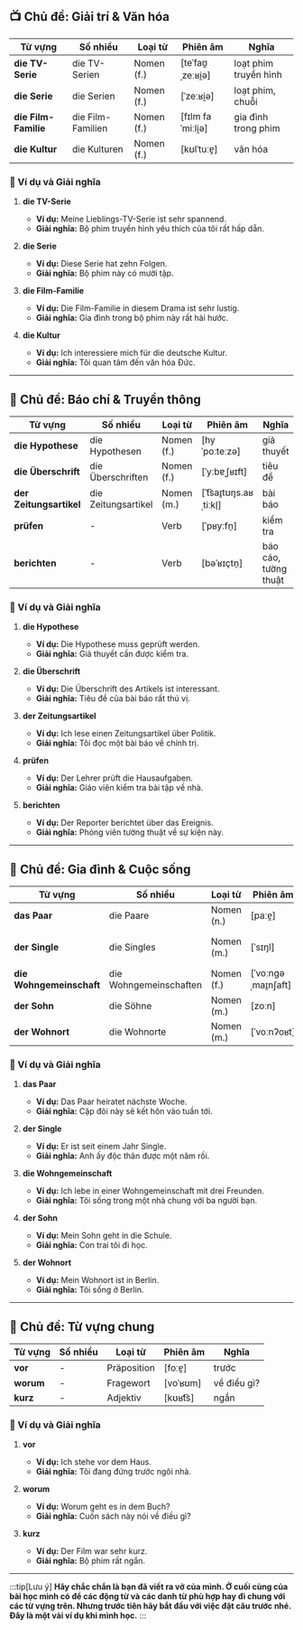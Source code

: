 ## **📺 Chủ đề: Giải trí & Văn hóa**

| **Từ vựng**      | **Số nhiều**      | **Loại từ** | **Phiên âm**      | **Nghĩa**             |
| ---------------- | ----------------- | ----------- | ----------------- | --------------------- |
| **die TV-Serie**     | die TV-Serien     | Nomen (f.)  | [teˈfaʊ̯ˌzeːʁi̯ə] | loạt phim truyền hình |
| **die Serie**        | die Serien        | Nomen (f.)  | [ˈzeːʁi̯ə]        | loạt phim, chuỗi      |
| **die Film-Familie** | die Film-Familien | Nomen (f.)  | [fɪlm faˈmiːli̯ə] | gia đình trong phim   |
| **die Kultur**       | die Kulturen      | Nomen (f.)  | [kʊlˈtuːɐ̯]       | văn hóa               |

### **📌 Ví dụ và Giải nghĩa**

1. **die TV-Serie**
    
    - **Ví dụ:** Meine Lieblings-TV-Serie ist sehr spannend.
    - **Giải nghĩa:** Bộ phim truyền hình yêu thích của tôi rất hấp dẫn.
2. **die Serie**
    
    - **Ví dụ:** Diese Serie hat zehn Folgen.
    - **Giải nghĩa:** Bộ phim này có mười tập.
3. **die Film-Familie**
    
    - **Ví dụ:** Die Film-Familie in diesem Drama ist sehr lustig.
    - **Giải nghĩa:** Gia đình trong bộ phim này rất hài hước.
4. **die Kultur**
    
    - **Ví dụ:** Ich interessiere mich für die deutsche Kultur.
    - **Giải nghĩa:** Tôi quan tâm đến văn hóa Đức.

---

## **📜 Chủ đề: Báo chí & Truyền thông**

| **Từ vựng**         | **Số nhiều**        | **Loại từ** | **Phiên âm**            | **Nghĩa**            |
| ------------------- | ------------------- | ----------- | ----------------------- | -------------------- |
| **die Hypothese**       | die Hypothesen      | Nomen (f.)  | [hyˈpoːteːzə]           | giả thuyết           |
| **die Überschrift**     | die Überschriften   | Nomen (f.)  | [ˈyːbɐˌʃʁɪft]           | tiêu đề              |
| **der Zeitungsartikel** | die Zeitungsartikel | Nomen (m.)  | [ˈt͡saɪ̯tʊŋs.aʁˌtiːkl̩] | bài báo              |
| **prüfen**              | -                   | Verb        | [ˈpʁyːfn̩]              | kiểm tra             |
| **berichten**           | -                   | Verb        | [bəˈʁɪçtn̩]             | báo cáo, tường thuật |

### **📌 Ví dụ và Giải nghĩa**

1. **die Hypothese**
    
    - **Ví dụ:** Die Hypothese muss geprüft werden.
    - **Giải nghĩa:** Giả thuyết cần được kiểm tra.
2. **die Überschrift**
    
    - **Ví dụ:** Die Überschrift des Artikels ist interessant.
    - **Giải nghĩa:** Tiêu đề của bài báo rất thú vị.
3. **der Zeitungsartikel**
    
    - **Ví dụ:** Ich lese einen Zeitungsartikel über Politik.
    - **Giải nghĩa:** Tôi đọc một bài báo về chính trị.
4. **prüfen**
    
    - **Ví dụ:** Der Lehrer prüft die Hausaufgaben.
    - **Giải nghĩa:** Giáo viên kiểm tra bài tập về nhà.
5. **berichten**
    
    - **Ví dụ:** Der Reporter berichtet über das Ereignis.
    - **Giải nghĩa:** Phóng viên tường thuật về sự kiện này.

---

## **🏡 Chủ đề: Gia đình & Cuộc sống**

| **Từ vựng**          | **Số nhiều**           | **Loại từ** | **Phiên âm**        | **Nghĩa**      |
| -------------------- | ---------------------- | ----------- | ------------------- | -------------- |
| **das Paar**             | die Paare              | Nomen (n.)  | [paːɐ̯]             | cặp đôi        |
| **der Single**           | die Singles            | Nomen (m.)  | [ˈsɪŋl]             | người độc thân |
| **die Wohngemeinschaft** | die Wohngemeinschaften | Nomen (f.)  | [ˈvoːnɡəˌmaɪ̯nʃaft] | nhà ở chung    |
| **der Sohn**             | die Söhne              | Nomen (m.)  | [zoːn]              | con trai       |
| **der Wohnort**          | die Wohnorte           | Nomen (m.)  | [ˈvoːnʔoʁt]         | nơi cư trú     |

### **📌 Ví dụ và Giải nghĩa**

1. **das Paar**
    
    - **Ví dụ:** Das Paar heiratet nächste Woche.
    - **Giải nghĩa:** Cặp đôi này sẽ kết hôn vào tuần tới.
2. **der Single**
    
    - **Ví dụ:** Er ist seit einem Jahr Single.
    - **Giải nghĩa:** Anh ấy độc thân được một năm rồi.
3. **die Wohngemeinschaft**
    
    - **Ví dụ:** Ich lebe in einer Wohngemeinschaft mit drei Freunden.
    - **Giải nghĩa:** Tôi sống trong một nhà chung với ba người bạn.
4. **der Sohn**
    
    - **Ví dụ:** Mein Sohn geht in die Schule.
    - **Giải nghĩa:** Con trai tôi đi học.
5. **der Wohnort**
    
    - **Ví dụ:** Mein Wohnort ist in Berlin.
    - **Giải nghĩa:** Tôi sống ở Berlin.

---

## **🔀 Chủ đề: Từ vựng chung**

| **Từ vựng** | **Số nhiều** | **Loại từ** | **Phiên âm** | **Nghĩa**   |
| ----------- | ------------ | ----------- | ------------ | ----------- |
| **vor**         | -            | Präposition | [foːɐ̯]      | trước       |
| **worum**       | -            | Fragewort   | [voˈʁʊm]     | về điều gì? |
| **kurz**        | -            | Adjektiv    | [kʊʁt͡s]     | ngắn        |

### **📌 Ví dụ và Giải nghĩa**

1. **vor**
    
    - **Ví dụ:** Ich stehe vor dem Haus.
    - **Giải nghĩa:** Tôi đang đứng trước ngôi nhà.
2. **worum**
    
    - **Ví dụ:** Worum geht es in dem Buch?
    - **Giải nghĩa:** Cuốn sách này nói về điều gì?
3. **kurz**
    
    - **Ví dụ:** Der Film war sehr kurz.
    - **Giải nghĩa:** Bộ phim rất ngắn.


---
:::tip[Lưu ý]
**Hãy chắc chắn là bạn đã viết ra vở của mình. Ở cuối cùng của bài học mình có để các động từ và các danh từ phù hợp hay đi chung với các từ vựng trên. Nhưng trước tiên hãy bắt đầu với việc đặt câu trước nhé. Đây là một vài ví dụ khi mình học.**
:::